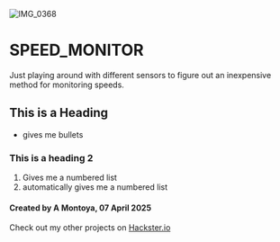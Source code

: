 ![IMG_0368](https://github.com/user-attachments/assets/45647879-e2a8-456c-9815-476c1fc90e9a)
# SPEED_MONITOR
Just playing around with different sensors to figure out an inexpensive method for monitoring speeds.

## This is a Heading

* gives me bullets

### This is a heading 2

1. Gives me a numbered list
2. automatically gives me a numbered list


#### Created by A Montoya, 07 April 2025
Check out my other projects on [Hackster.io](https://www.hackster.io/denver_pucker)
